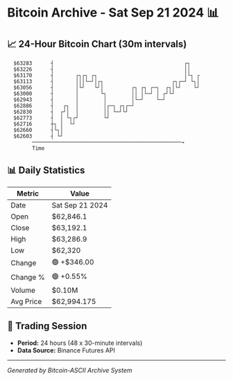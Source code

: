 # Bitcoin Archive - Sat Sep 21 2024 📊

## 📈 24-Hour Bitcoin Chart (30m intervals)

```
  $63283      ┤                                          ┌┐    
  $63226      ┤                                          ││    
  $63170      ┤       ┌┐┌┐ ┌┐                            │└┐ ┌ 
  $63113      ┤       │││└─┘│┌┐                      ┌┐┌─┘ └┐│ 
  $63056      ┤       │└┘   └┘│         ┌┐ ┌┐ ┌─┐  ┌┐│└┘    └┘ 
  $63000      ┤       │       └┐        ││ │└─┘ │ ┌┘└┘         
  $62943      ┤       │        │        │└─┘    └─┘            
  $62886      ┤   ┌┐  │        │┌─┐ ┌┐┌─┘                      
  $62830      ┤  ┌┘│  │        ││ └─┘└┘                        
  $62773      ┤  │ └┐┌┘        └┘                              
  $62716      ┼┐ │  └┘                                         
  $62660      ┤└┐│                                             
  $62603      ┤ └┘                                             
        ────────────────────────────────────────────────→
        Time
```

## 📊 Daily Statistics

| Metric | Value |
|--------|-------|
| Date | Sat Sep 21 2024 |
| Open | $62,846.1 |
| Close | $63,192.1 |
| High | $63,286.9 |
| Low | $62,320 |
| Change | 🟢 +$346.00 |
| Change % | 🟢 +0.55% |
| Volume | $0.10M |
| Avg Price | $62,994.175 |

## 📅 Trading Session

- **Period:** 24 hours (48 x 30-minute intervals)
- **Data Source:** Binance Futures API

---
*Generated by Bitcoin-ASCII Archive System*
